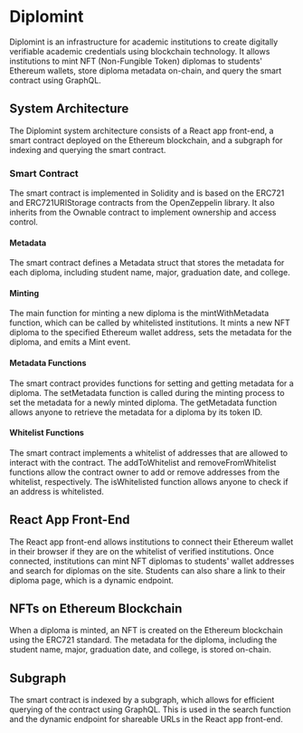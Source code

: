 # Diplomint

Diplomint is an infrastructure for academic institutions to create digitally verifiable academic credentials using blockchain technology. It allows institutions to mint NFT (Non-Fungible Token) diplomas to students' Ethereum wallets, store diploma metadata on-chain, and query the smart contract using GraphQL.

## System Architecture

The Diplomint system architecture consists of a React app front-end, a smart contract deployed on the Ethereum blockchain, and a subgraph for indexing and querying the smart contract.

### Smart Contract
The smart contract is implemented in Solidity and is based on the ERC721 and ERC721URIStorage contracts from the OpenZeppelin library. It also inherits from the Ownable contract to implement ownership and access control.

#### Metadata

The smart contract defines a Metadata struct that stores the metadata for each diploma, including student name, major, graduation date, and college.

#### Minting

The main function for minting a new diploma is the mintWithMetadata function, which can be called by whitelisted institutions. It mints a new NFT diploma to the specified Ethereum wallet address, sets the metadata for the diploma, and emits a Mint event.

#### Metadata Functions

The smart contract provides functions for setting and getting metadata for a diploma. The setMetadata function is called during the minting process to set the metadata for a newly minted diploma. The getMetadata function allows anyone to retrieve the metadata for a diploma by its token ID.

#### Whitelist Functions

The smart contract implements a whitelist of addresses that are allowed to interact with the contract. The addToWhitelist and removeFromWhitelist functions allow the contract owner to add or remove addresses from the whitelist, respectively. The isWhitelisted function allows anyone to check if an address is whitelisted.

## React App Front-End
The React app front-end allows institutions to connect their Ethereum wallet in their browser if they are on the whitelist of verified institutions. Once connected, institutions can mint NFT diplomas to students' wallet addresses and search for diplomas on the site. Students can also share a link to their diploma page, which is a dynamic endpoint.

## NFTs on Ethereum Blockchain
When a diploma is minted, an NFT is created on the Ethereum blockchain using the ERC721 standard. The metadata for the diploma, including the student name, major, graduation date, and college, is stored on-chain.

## Subgraph
The smart contract is indexed by a subgraph, which allows for efficient querying of the contract using GraphQL. This is used in the search function and the dynamic endpoint for shareable URLs in the React app front-end.